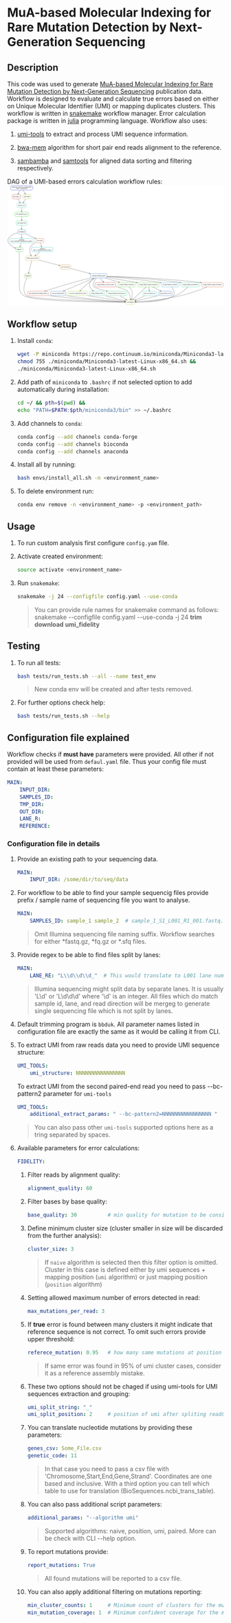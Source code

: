 # MuA-based Molecular Indexing for Rare Mutation Detection by Next-Generation Sequencing

## Description

This code was used to generate [MuA-based Molecular Indexing for Rare Mutation Detection by Next-Generation Sequencing]("") publication data.
Workflow is designed to evaluate and calculate true errors based on either on Unique Molecular Identifier (UMI) or mapping duplicates clusters.
This workflow is written in [snakemake](https://github.com/snakemake/snakemake) workflow manager.
Error calculation package is written in [julia](https://github.com/JuliaLang/Julia) programming language.
Workflow also uses:

1. [umi-tools](https://github.com/CGATOxford/UMI-tools) to extract and process UMI sequence information.

1. [bwa-mem](https://github.com/lh3/bwa) algorithm for short pair end reads alignment to the reference.

1. [sambamba](https://github.com/biod/sambamba) and [samtools](https://github.com/samtools/samtools) for aligned data sorting and filtering respectively.

DAG of a UMI-based errors calculation workflow rules:
![main workflow](imgs/umi_fidelity.svg)

## Workflow setup

1. Install `conda`:

    ```bash
    wget -P miniconda https://repo.continuum.io/miniconda/Miniconda3-latest-Linux-x86_64.sh &&
    chmod 755 ./miniconda/Miniconda3-latest-Linux-x86_64.sh &&
    ./miniconda/Miniconda3-latest-Linux-x86_64.sh
    ```

1. Add path of `miniconda` to `.bashrc` if not selected option to add automatically during installation:

    ```bash
    cd ~/ && pth=$(pwd) &&
    echo "PATH=$PATH:$pth/miniconda3/bin" >> ~/.bashrc
    ```

1. Add channels to `conda`:

    ```bash
    conda config --add channels conda-forge
    conda config --add channels bioconda
    conda config --add channels anaconda
    ```

1. Install all by running:

    ```bash
    bash envs/install_all.sh -n <environment_name>
    ```

1. To delete environment run:

    ```bash
    conda env remove -n <environment_name> -p <environment_path>
    ```

## Usage

1. To run custom analysis first configure `config.yam` file.

1. Activate created environment:

    ```bash
    source activate <environment_name>
    ```

1. Run `snakemake`:

    ```bash
    snakemake -j 24 --configfile config.yaml --use-conda
    ```

    > You can provide rule names for snakemake command as follows:
    > snakemake --configfile config.yaml --use-conda -j 24 __trim__ __download__ __umi_fidelity__

## Testing

1. To run all tests:

    ```bash
    bash tests/run_tests.sh --all --name test_env
    ```

    > New conda env will be created and after tests removed.

1. For further options check help:

    ```bash
    bash tests/run_tests.sh --help
    ```

## Configuration file explained

Workflow checks if __must have__ parameters were provided. All other if not provided will be used from `defaul.yaml` file.
Thus your config file must contain at least these parameters:

```yaml
MAIN:
    INPUT_DIR:
    SAMPLES_ID:
    TMP_DIR:
    OUT_DIR:
    LANE_R:
    REFERENCE:
```

### Configuration file in details

1. Provide an existing path to your sequencing data.

    ```yaml
    MAIN:
        INPUT_DIR: /some/dir/to/seq/data
    ```

1. For workflow to be able to find your sample sequencig files provide prefix / sample name of sequencing file you want to analyse.

    ```yaml
    MAIN:
        SAMPLES_ID: sample_1 sample_2  # sample_1_S1_L001_R1_001.fastq.gz
    ```

    > Omit Illumina sequencing file naming suffix. Workflow searches for either *fastq.gz, *fq.gz or *.sfq files.

1. Provide regex to be able to find files split by lanes:

    ```yaml
    MAIN:
        LANE_RE: "L\\d\\d\\d_"  # This would translate to L001 lane number for example.
    ```

    > Illumina sequencing might split data by separate lanes. It is usually 'L\\d' or 'L\\d\\d\\d' where '\\d' is an integer.
    > All files which do match sample id, lane, and read direction will be mergeg to generate single sequencing file which is not split by lanes.

1. Default trimming program is `bbduk`. All parameter names listed in configuration file are exactly the same as it would be calling it from CLI.

1. To extract UMI from raw reads data you need to provide UMI sequence structure:

    ```yaml
    UMI_TOOLS:
        umi_structure: NNNNNNNNNNNNNNNN
    ```

    To extract UMI from the second paired-end read you need to pass --bc-pattern2 parameter for `umi-tools`

    ```yaml
    UMI_TOOLS:
        additional_extract_params: " --bc-pattern2=NNNNNNNNNNNNNNNN "
    ```

    > You can also pass other `umi-tools` supported options here as a tring separated by spaces.

1. Available parameters for error calculations:

    ```yaml
    FIDELITY:
    ```

    1. Filter reads by alignment quality:

        ```yaml
        alignment_quality: 60
        ```

    1. Filter bases by base quality:

        ```yaml
        base_quality: 30          # min quality for mutation to be considered in read. [30]
        ```

    1. Define minimum cluster size (cluster smaller in size will be discarded from the further analysis):

        ```yaml
        cluster_size: 3
        ```

        > If `naive` algorithm is selected then this filter option is omitted.
        > Cluster in this case is defined either by umi sequences + mapping position (`umi` algorithm)
        > or just mapping position (`position` algorithm)

    1. Setting allowed maximum number of errors detected in read:

        ```yaml
        max_mutations_per_read: 3
        ```

    1. If __true__  error is found between many clusters it might indicate that reference sequence is not correct. To omit such errors provide upper threshold:

        ```yaml
        referece_mutation: 0.95   # how many same mutations at position to consider as reference mistake.
        ```

        > If same error was found in 95% of umi cluster cases, consider it as a reference assembly mistake.

    1. These two options should not be chaged if using umi-tools for UMI sequences extraction and grouping:

        ```yaml
        umi_split_string: "_"
        umi_split_position: 2     # position of umi after spliting readname by umi string. 1 based.
        ```

    1. You can translate nucleotide mutations by providing these parameters:

        ```yaml
        genes_csv: Some_File.csv
        genetic_code: 11
        ```

        > In that case you need to pass a csv file with 'Chromosome,Start,End,Gene,Strand'. Coordinates are one based and inclusive.
        > With a third option you can tell which table to use for translation (BioSequences.ncbi_trans_table).

    1. You can also pass additional script parameters:

        ```yaml
        additional_params: "--algorithm umi"
        ```

        > Supported algorithms: naive, position, umi, paired.
        > More can be check with CLI --help option.

    1. To report mutations provide:

        ```yaml
        report_mutations: True
        ```

        > All found mutations will be reported to a csv file.

    1. You can also apply additional filtering on mutations reporting:

        ```yaml
        min_cluster_counts: 1     # Minimum count of clusters for the mutation to be reported to a single_mutations file.
        min_mutation_coverage: 1  # Minimum confident coverage for the mutation to be reported to a single_mutations file.
        ```
